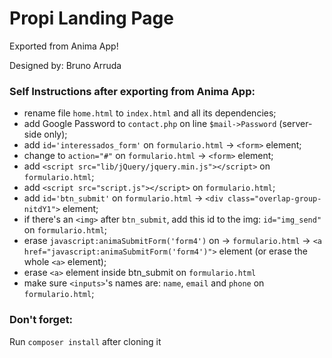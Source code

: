# Propi Landing Page

Exported from Anima App!

Designed by: Bruno Arruda

### Self Instructions after exporting from Anima App:
- rename file `home.html` to `index.html` and all its dependencies;
- add Google Password to `contact.php` on line `$mail->Password` (server-side only);
- add `id='interessados_form'` on `formulario.html` -> `<form>` element;
- change to `action="#"` on `formulario.html` -> `<form>` element;
- add `<script src="lib/jQuery/jquery.min.js"></script>` on `formulario.html`;
- add `<script src="script.js"></script>` on `formulario.html`;
- add `id='btn_submit'` on `formulario.html` -> `<div class="overlap-group-nitdY1">` element;
- if there's an `<img>` after `btn_submit`, add this id to the img: `id="img_send"` on `formulario.html`;
- erase `javascript:animaSubmitForm('form4')` on -> `formulario.html` -> `<a href="javascript:animaSubmitForm('form4')">` element (or erase the whole `<a>` element);
- erase `<a>` element inside btn_submit on `formulario.html`
- make sure `<inputs>`'s names are: `name`, `email` and `phone` on `formulario.html`;

### Don't forget:
Run `composer install` after cloning it
